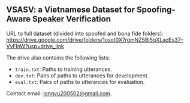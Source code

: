 ## VSASV: a Vietnamese Dataset for Spoofing-Aware Speaker Verification
URL to full dataset (divided into spoofed and bona fide folders): https://drive.google.com/drive/folders/1osot0X7rgmNZ5Bl5qXLadEs37-VvFlnW?usp=drive_link

The drive also contains the following lists:
- `train.txt`:  Paths to training utterances.
- `dev.txt`: Pairs of paths to utterances for development.
- `eval.txt`: Pairs of paths to utterances for evaluation.

Contact email: longvu200502@gmail.com.
